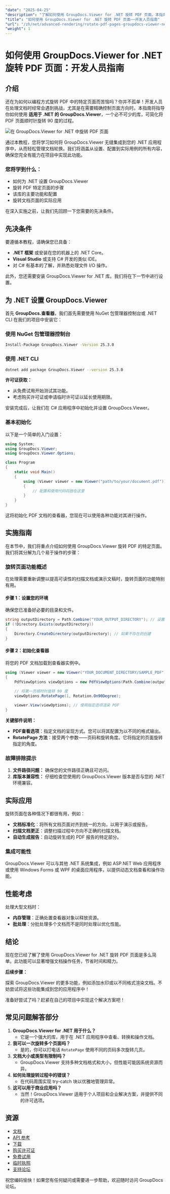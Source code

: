 ```yaml
---
"date": "2025-04-25"
"description": "了解如何使用 GroupDocs.Viewer for .NET 旋转 PDF 页面。本指南涵盖无缝文档操作的设置、配置和实际应用。"
"title": "如何使用 GroupDocs.Viewer for .NET 旋转 PDF 页面——开发人员指南"
"url": "/zh/net/advanced-rendering/rotate-pdf-pages-groupdocs-viewer-net/"
"weight": 1
---
```


# 如何使用 GroupDocs.Viewer for .NET 旋转 PDF 页面：开发人员指南

## 介绍

还在为如何以编程方式旋转 PDF 中的特定页面而苦恼吗？你并不孤单！开发人员在处理文档时经常会遇到挑战，尤其是在需要精确控制页面方向时。本指南将指导你如何使用 **适用于 .NET 的 GroupDocs.Viewer**，一个必不可少的库，可简化将 PDF 页面顺时针旋转 90 度的过程。

![在 GroupDocs.Viewer for .NET 中旋转 PDF 页面](/viewer/advanced-rendering/rotate-pdf-pages-img.png)

通过本教程，您将学习如何将 GroupDocs.Viewer 无缝集成到您的 .NET 应用程序中，从而轻松管理文档轮换。我们将涵盖从设置、配置到实际用例的所有内容，确保您完全有能力在项目中实现此功能。

### 您将学到什么：

- 如何为 .NET 设置 GroupDocs.Viewer
- 旋转 PDF 特定页面的步骤
- 该库的主要功能和配置
- 旋转文档页面的实际应用

在深入实施之前，让我们先回顾一下您需要的先决条件。

## 先决条件

要遵循本教程，请确保您已具备：

- **.NET 框架** 或安装在您的机器上的 .NET Core。
- **Visual Studio** 或支持 C# 开发的类似 IDE。
- 对 C# 有基本的了解，并熟悉处理文件 I/O 操作。

此外，您还需要安装 GroupDocs.Viewer for .NET 库。我们将在下一节中进行设置。

## 为 .NET 设置 GroupDocs.Viewer

首先 **GroupDocs.查看器**，我们首先需要使用 NuGet 包管理器控制台或 .NET CLI 在我们的项目中安装它：

### 使用 NuGet 包管理器控制台
```bash
Install-Package GroupDocs.Viewer -Version 25.3.0
```

### 使用 .NET CLI
```bash
dotnet add package GroupDocs.Viewer --version 25.3.0
```

**许可证获取：**

- 从免费试用开始测试其功能。
- 考虑购买许可证或申请临时许可证以延长使用期限。

安装完成后，让我们在 C# 应用程序中初始化并设置 GroupDocs.Viewer。

### 基本初始化

以下是一个简单的入门设置：

```csharp
using System;
using GroupDocs.Viewer;
using GroupDocs.Viewer.Options;

class Program
{
    static void Main()
    {
        using (Viewer viewer = new Viewer("path/to/your/document.pdf")) // 确保您的文档路径正确
        {
            // 配置和使用代码将放在这里
        }
    }
}
```

这将初始化 PDF 文档的查看器，您现在可以使用各种功能对其进行操作。

## 实施指南

在本节中，我们将重点介绍如何使用 GroupDocs.Viewer 旋转 PDF 的特定页面。我们将其分解为几个易于操作的步骤：

### 旋转页面功能概述

在处理需要重新调整以提高可读性的扫描文档或演示文稿时，旋转页面的功能特别有用。

#### 步骤 1：设置您的环境

确保您已准备好必要的目录和文件。

```csharp
string outputDirectory = Path.Combine("YOUR_OUTPUT_DIRECTORY"); // 设置所需的输出目录路径
if (!Directory.Exists(outputDirectory))
{
    Directory.CreateDirectory(outputDirectory); // 如果不存在则创建
}
```

#### 步骤 2：初始化查看器

将您的 PDF 文档加载到查看器实例中。

```csharp
using (Viewer viewer = new Viewer("YOUR_DOCUMENT_DIRECTORY/SAMPLE_PDF")) // 文档路径
{
    PdfViewOptions viewOptions = new PdfViewOptions(Path.Combine(outputDirectory, "output.pdf")); // 输出文件路径
    
    // 将第一页顺时针旋转 90 度
    viewOptions.RotatePage(1, Rotation.On90Degree);

    viewer.View(viewOptions); // 使用指定选项渲染 PDF
}
```

**关键部件说明：**

- **PDF查看选项**：指定文档的呈现方式。您可以将其配置为以不同的格式输出。
- **RotatePage 方法**：接受两个参数——页码和旋转角度。它将指定的页面旋转指定的角度。

### 故障排除提示

1. **文件路径问题：** 确保您的文件路径正确且可访问。
2. **库版本兼容性：** 仔细检查您使用的 GroupDocs.Viewer 版本是否与您的 .NET 环境兼容。

## 实际应用

旋转页面在各种情况下都很有用，例如：

- **文档标准化**：将所有文档页面对齐到统一的方向，以用于演示或报告。
- **扫描文档更正**：调整扫描过程中方向不正确的扫描文档。
- **自动生成报告**：自动旋转生成的 PDF 报告的特定部分。

### 集成可能性

GroupDocs.Viewer 可以与其他 .NET 系统集成，例如 ASP.NET Web 应用程序或使用 Windows Forms 或 WPF 的桌面应用程序，以提供动态文档查看和操作功能。

## 性能考虑

处理大型文档时：

- **内存管理**：正确处置查看器对象以释放资源。
- **批处理**：分批处理多个文档而不是同时处理以优化性能。
  
## 结论

现在您已经了解了使用 GroupDocs.Viewer for .NET 旋转 PDF 页面是多么简单。此功能可以显著增强文档操作任务，节省时间和精力。

**后续步骤：**

探索 GroupDocs.Viewer 的更多功能，例如添加水印或以不同格式渲染文档。不妨尝试将这些功能集成到您的应用程序中！

准备好尝试了吗？赶紧在自己的项目中实现这个解决方案吧！

## 常见问题解答部分

1. **GroupDocs.Viewer for .NET 用于什么？**
   - 它是一个强大的库，用于在 .NET 应用程序中查看、转换和操作文档。
2. **我可以一次旋转多个页面吗？**
   - 是的，你可以打电话 `RotatePage` 使用不同的页码多次旋转几页。
3. **文档大小或类型有限制吗？**
   - GroupDocs.Viewer 支持多种文档格式和大小，但性能可能因系统资源而异。
4. **如何处理旋转过程中的错误？**
   - 在代码周围实现 try-catch 块以优雅地管理异常。
5. **这可以用于商业应用吗？**
   - 当然！GroupDocs.Viewer 适用于个人项目和企业解决方案，并提供不同的许可选项。

## 资源

- [文档](https://docs.groupdocs.com/viewer/net/)
- [API 参考](https://reference.groupdocs.com/viewer/net/)
- [下载](https://releases.groupdocs.com/viewer/net/)
- [购买许可证](https://purchase.groupdocs.com/buy)
- [免费试用](https://releases.groupdocs.com/viewer/net/)
- [临时执照](https://purchase.groupdocs.com/temporary-license/)
- [支持论坛](https://forum.groupdocs.com/c/viewer/9)

祝您编码愉快！如果您有任何疑问或需要进一步帮助，欢迎随时访问 GroupDocs 论坛。